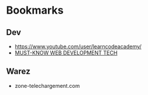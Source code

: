 Bookmarks
===

Dev
---

- https://www.youtube.com/user/learncodeacademy/
- [MUST-KNOW WEB DEVELOPMENT TECH](https://coggle.it/diagram/Vz9LvW8byvN0I38x)


Warez
---

- zone-telechargement.com
